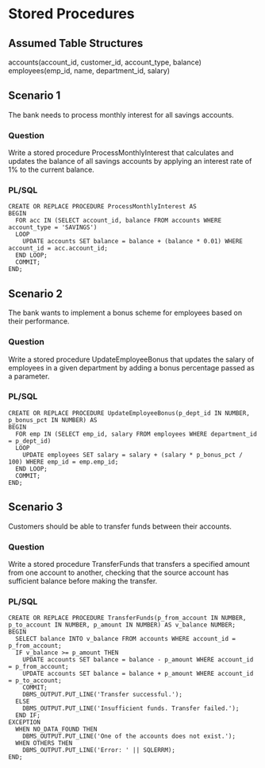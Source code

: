 # Stored Procedures

## Assumed Table Structures
accounts(account_id, customer_id, account_type, balance) <br>
employees(emp_id, name, department_id, salary)

## Scenario 1
The bank needs to process monthly interest for all savings accounts.
### Question 
Write a stored procedure ProcessMonthlyInterest that calculates and updates the balance of all savings accounts by applying an interest rate of 1% to the current balance.

### PL/SQL 
```
CREATE OR REPLACE PROCEDURE ProcessMonthlyInterest AS
BEGIN
  FOR acc IN (SELECT account_id, balance FROM accounts WHERE account_type = 'SAVINGS') 
  LOOP
    UPDATE accounts SET balance = balance + (balance * 0.01) WHERE account_id = acc.account_id;
  END LOOP;
  COMMIT;
END;
``` 

## Scenario 2
The bank wants to implement a bonus scheme for employees based on their performance.
### Question
Write a stored procedure UpdateEmployeeBonus that updates the salary of employees in a given department by adding a bonus percentage passed as a parameter.

### PL/SQL
```
CREATE OR REPLACE PROCEDURE UpdateEmployeeBonus(p_dept_id IN NUMBER, p_bonus_pct IN NUMBER) AS
BEGIN
  FOR emp IN (SELECT emp_id, salary FROM employees WHERE department_id = p_dept_id)
  LOOP
    UPDATE employees SET salary = salary + (salary * p_bonus_pct / 100) WHERE emp_id = emp.emp_id;
  END LOOP;
  COMMIT;
END;
```

## Scenario 3
Customers should be able to transfer funds between their accounts.
### Question 
Write a stored procedure TransferFunds that transfers a specified amount from one account to another, checking that the source account has sufficient balance before making the transfer.

### PL/SQL
```
CREATE OR REPLACE PROCEDURE TransferFunds(p_from_account IN NUMBER, p_to_account IN NUMBER, p_amount IN NUMBER) AS v_balance NUMBER;
BEGIN
  SELECT balance INTO v_balance FROM accounts WHERE account_id = p_from_account;
  IF v_balance >= p_amount THEN
    UPDATE accounts SET balance = balance - p_amount WHERE account_id = p_from_account;
    UPDATE accounts SET balance = balance + p_amount WHERE account_id = p_to_account;
    COMMIT;
    DBMS_OUTPUT.PUT_LINE('Transfer successful.');
  ELSE
    DBMS_OUTPUT.PUT_LINE('Insufficient funds. Transfer failed.');
  END IF;
EXCEPTION
  WHEN NO_DATA_FOUND THEN
    DBMS_OUTPUT.PUT_LINE('One of the accounts does not exist.');
  WHEN OTHERS THEN
    DBMS_OUTPUT.PUT_LINE('Error: ' || SQLERRM);
END;
```



